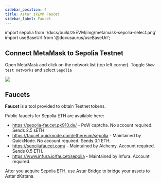 ```yaml
---
sidebar_position: 4
title: Astar zkEVM Faucet
sidebar_label: Faucet
---
```

import sepolia from '/docs/build/zkEVM/img/metamask-sepolia-select.png'
import useBaseUrl from '@docusaurus/useBaseUrl';

## Connect MetaMask to Sepolia Testnet

Open MetaMask and click on the network list (top left corner). Toggle `Show test networks` and select `Sepolia`

<div style={{textAlign: 'center'}}>
  <img src={sepolia} style={{width: 400}} />
  </div>

## Faucets

**Faucet** is a tool provided to obtain Testnet tokens. 

Public faucets for Sepolia ETH are available here:
- https://sepolia-faucet.pk910.de/ - PoW captcha. No account required. Sends 2.5 sETH
- https://faucet.quicknode.com/ethereum/sepolia - Maintained by QuickNode. No account required. Sends 0.1 ETH.
- https://sepoliafaucet.com/ - Maintained by Alchemy. Account required. Sends 0.5 ETH.
- https://www.infura.io/faucet/sepolia - Maintained by Infura. Account required.

After you acquire Sepolia ETH, use [Astar Bridge](./bridge-to-zkevm.md) to bridge your assets to Astar zKatana.